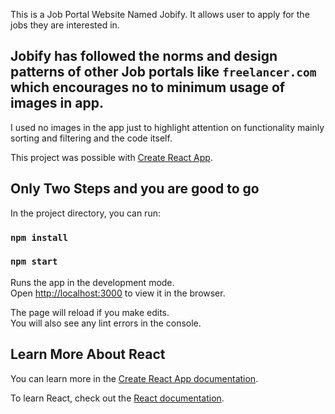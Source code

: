 This is a Job Portal Website Named Jobify. It allows user to apply for the jobs they are interested in.

## Jobify has followed the norms and design patterns of other Job portals like `freelancer.com` which encourages no to minimum usage of images in app.

I used no images in the app just to highlight attention on functionality mainly sorting and filtering and the code itself.

This project was possible with [Create React App](https://github.com/facebook/create-react-app).

## Only Two Steps and you are good to go

In the project directory, you can run:

### `npm install`

### `npm start`

Runs the app in the development mode.<br />
Open [http://localhost:3000](http://localhost:3000) to view it in the browser.

The page will reload if you make edits.<br />
You will also see any lint errors in the console.

## Learn More About React

You can learn more in the [Create React App documentation](https://facebook.github.io/create-react-app/docs/getting-started).

To learn React, check out the [React documentation](https://reactjs.org/).
